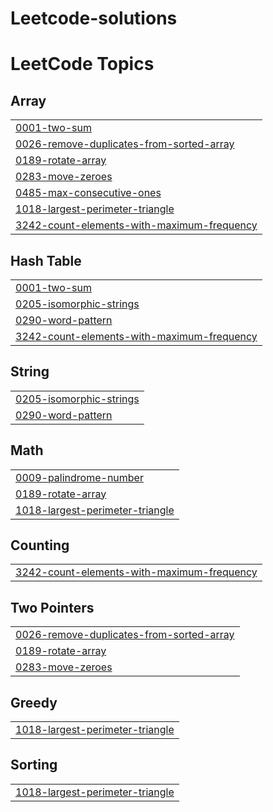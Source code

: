 # Leetcode-solutions
<!---LeetCode Topics Start-->
# LeetCode Topics
## Array
|  |
| ------- |
| [0001-two-sum](https://github.com/Sandeepvarma113300/Leetcode-solutions/tree/master/0001-two-sum) |
| [0026-remove-duplicates-from-sorted-array](https://github.com/Sandeepvarma113300/Leetcode-solutions/tree/master/0026-remove-duplicates-from-sorted-array) |
| [0189-rotate-array](https://github.com/Sandeepvarma113300/Leetcode-solutions/tree/master/0189-rotate-array) |
| [0283-move-zeroes](https://github.com/Sandeepvarma113300/Leetcode-solutions/tree/master/0283-move-zeroes) |
| [0485-max-consecutive-ones](https://github.com/Sandeepvarma113300/Leetcode-solutions/tree/master/0485-max-consecutive-ones) |
| [1018-largest-perimeter-triangle](https://github.com/Sandeepvarma113300/Leetcode-solutions/tree/master/1018-largest-perimeter-triangle) |
| [3242-count-elements-with-maximum-frequency](https://github.com/Sandeepvarma113300/Leetcode-solutions/tree/master/3242-count-elements-with-maximum-frequency) |
## Hash Table
|  |
| ------- |
| [0001-two-sum](https://github.com/Sandeepvarma113300/Leetcode-solutions/tree/master/0001-two-sum) |
| [0205-isomorphic-strings](https://github.com/Sandeepvarma113300/Leetcode-solutions/tree/master/0205-isomorphic-strings) |
| [0290-word-pattern](https://github.com/Sandeepvarma113300/Leetcode-solutions/tree/master/0290-word-pattern) |
| [3242-count-elements-with-maximum-frequency](https://github.com/Sandeepvarma113300/Leetcode-solutions/tree/master/3242-count-elements-with-maximum-frequency) |
## String
|  |
| ------- |
| [0205-isomorphic-strings](https://github.com/Sandeepvarma113300/Leetcode-solutions/tree/master/0205-isomorphic-strings) |
| [0290-word-pattern](https://github.com/Sandeepvarma113300/Leetcode-solutions/tree/master/0290-word-pattern) |
## Math
|  |
| ------- |
| [0009-palindrome-number](https://github.com/Sandeepvarma113300/Leetcode-solutions/tree/master/0009-palindrome-number) |
| [0189-rotate-array](https://github.com/Sandeepvarma113300/Leetcode-solutions/tree/master/0189-rotate-array) |
| [1018-largest-perimeter-triangle](https://github.com/Sandeepvarma113300/Leetcode-solutions/tree/master/1018-largest-perimeter-triangle) |
## Counting
|  |
| ------- |
| [3242-count-elements-with-maximum-frequency](https://github.com/Sandeepvarma113300/Leetcode-solutions/tree/master/3242-count-elements-with-maximum-frequency) |
## Two Pointers
|  |
| ------- |
| [0026-remove-duplicates-from-sorted-array](https://github.com/Sandeepvarma113300/Leetcode-solutions/tree/master/0026-remove-duplicates-from-sorted-array) |
| [0189-rotate-array](https://github.com/Sandeepvarma113300/Leetcode-solutions/tree/master/0189-rotate-array) |
| [0283-move-zeroes](https://github.com/Sandeepvarma113300/Leetcode-solutions/tree/master/0283-move-zeroes) |
## Greedy
|  |
| ------- |
| [1018-largest-perimeter-triangle](https://github.com/Sandeepvarma113300/Leetcode-solutions/tree/master/1018-largest-perimeter-triangle) |
## Sorting
|  |
| ------- |
| [1018-largest-perimeter-triangle](https://github.com/Sandeepvarma113300/Leetcode-solutions/tree/master/1018-largest-perimeter-triangle) |
<!---LeetCode Topics End-->